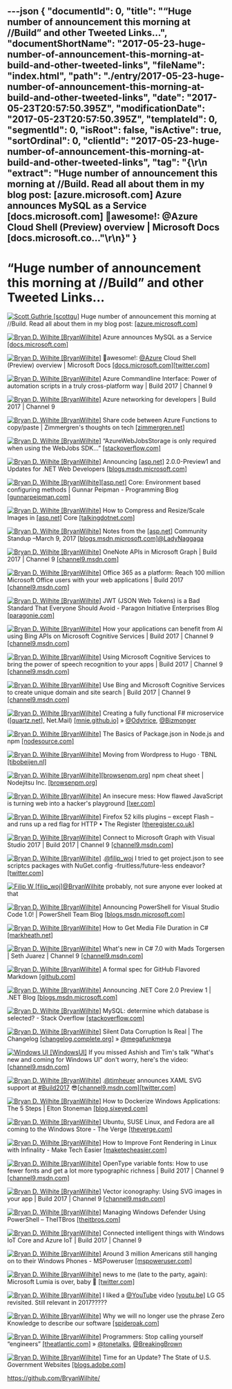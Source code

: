 ---json
{
  "documentId": 0,
  "title": "“Huge number of announcement this morning at //Build” and other Tweeted Links…",
  "documentShortName": "2017-05-23-huge-number-of-announcement-this-morning-at-build-and-other-tweeted-links",
  "fileName": "index.html",
  "path": "./entry/2017-05-23-huge-number-of-announcement-this-morning-at-build-and-other-tweeted-links",
  "date": "2017-05-23T20:57:50.395Z",
  "modificationDate": "2017-05-23T20:57:50.395Z",
  "templateId": 0,
  "segmentId": 0,
  "isRoot": false,
  "isActive": true,
  "sortOrdinal": 0,
  "clientId": "2017-05-23-huge-number-of-announcement-this-morning-at-build-and-other-tweeted-links",
  "tag": "{\r\n  \"extract\": \"Huge number of announcement this morning at //Build.  Read all about them in my blog post: [azure.microsoft.com] Azure announces MySQL as a Service [docs.microsoft.com] 🤠awesome!: @Azure Cloud Shell (Preview) overview | Microsoft Docs [docs.microsoft.co...\"\r\n}"
}
---

# “Huge number of announcement this morning at //Build” and other Tweeted Links…

[<img alt="Scott Guthrie [scottgu]" src="https://songhay.blob.core.windows.net/shared-social-twitter/scottgu.jpg">](http://weblogs.asp.net/scottgu "Scott Guthrie [scottgu]") Huge number of announcement this morning at //Build. Read all about them in my blog post: [[azure.microsoft.com]](https://azure.microsoft.com/en-us/blog/new-innovations-at-microsoft-build-2017-helping-developers-achieve-more/)

[<img alt="Bryan D. Wilhite [BryanWilhite]" src="https://songhay.blob.core.windows.net/shared-social-twitter/BryanWilhite.jpeg">](http://songhayblog.azurewebsites.net/ "Bryan D. Wilhite [BryanWilhite]") Azure announces MySQL as a Service [[docs.microsoft.com]](https://docs.microsoft.com/en-us/azure/mysql/overview)

[<img alt="Bryan D. Wilhite [BryanWilhite]" src="https://songhay.blob.core.windows.net/shared-social-twitter/BryanWilhite.jpeg">](http://songhayblog.azurewebsites.net/ "Bryan D. Wilhite [BryanWilhite]") 🤠awesome!: [@Azure](http://twitter.com/Azure) Cloud Shell (Preview) overview | Microsoft Docs [[docs.microsoft.com]](https://docs.microsoft.com/en-us/azure/cloud-shell/overview)[[twitter.com]](https://twitter.com/BryanWilhite/status/862455589665873920/photo/1)

[<img alt="Bryan D. Wilhite [BryanWilhite]" src="https://songhay.blob.core.windows.net/shared-social-twitter/BryanWilhite.jpeg">](http://songhayblog.azurewebsites.net/ "Bryan D. Wilhite [BryanWilhite]") Azure Commandline Interface: Power of automation scripts in a truly cross-platform way | Build 2017 | Channel 9

[<img alt="Bryan D. Wilhite [BryanWilhite]" src="https://songhay.blob.core.windows.net/shared-social-twitter/BryanWilhite.jpeg">](http://songhayblog.azurewebsites.net/ "Bryan D. Wilhite [BryanWilhite]") Azure networking for developers | Build 2017 | Channel 9

[<img alt="Bryan D. Wilhite [BryanWilhite]" src="https://songhay.blob.core.windows.net/shared-social-twitter/BryanWilhite.jpeg">](http://songhayblog.azurewebsites.net/ "Bryan D. Wilhite [BryanWilhite]") Share code between Azure Functions to copy/paste | Zimmergren's thoughts on tech [[zimmergren.net]](https://zimmergren.net/reuse-your-c-script-csx-code-in-multiple-azure-functions-2/)

[<img alt="Bryan D. Wilhite [BryanWilhite]" src="https://songhay.blob.core.windows.net/shared-social-twitter/BryanWilhite.jpeg">](http://songhayblog.azurewebsites.net/ "Bryan D. Wilhite [BryanWilhite]") “AzureWebJobsStorage is only required when using the WebJobs SDK…” [[stackoverflow.com]](http://stackoverflow.com/questions/33874178/can-i-execute-azure-webjobs-without-azurewebjobsstorage-connectionstring)

[<img alt="Bryan D. Wilhite [BryanWilhite]" src="https://songhay.blob.core.windows.net/shared-social-twitter/BryanWilhite.jpeg">](http://songhayblog.azurewebsites.net/ "Bryan D. Wilhite [BryanWilhite]") Announcing [[asp.net]](http://ASP.NET) 2.0.0-Preview1 and Updates for .NET Web Developers [[blogs.msdn.microsoft.com]](https://blogs.msdn.microsoft.com/webdev/2017/05/10/aspnet-2-preview-1/)

[<img alt="Bryan D. Wilhite [BryanWilhite]" src="https://songhay.blob.core.windows.net/shared-social-twitter/BryanWilhite.jpeg">](http://songhayblog.azurewebsites.net/ "Bryan D. Wilhite [BryanWilhite]")[[asp.net]](http://ASP.NET) Core: Environment based configuring methods | Gunnar Peipman - Programming Blog [[gunnarpeipman.com]](http://gunnarpeipman.com/2017/03/aspnet-core-configure-environment/)

[<img alt="Bryan D. Wilhite [BryanWilhite]" src="https://songhay.blob.core.windows.net/shared-social-twitter/BryanWilhite.jpeg">](http://songhayblog.azurewebsites.net/ "Bryan D. Wilhite [BryanWilhite]") How to Compress and Resize/Scale Images in [[asp.net]](http://ASP.NET) Core [[talkingdotnet.com]](http://www.talkingdotnet.com/how-to-compress-and-resize-scale-images-in-asp-net-core/)

[<img alt="Bryan D. Wilhite [BryanWilhite]" src="https://songhay.blob.core.windows.net/shared-social-twitter/BryanWilhite.jpeg">](http://songhayblog.azurewebsites.net/ "Bryan D. Wilhite [BryanWilhite]") Notes from the [[asp.net]](http://ASP.NET) Community Standup –March 9, 2017 [[blogs.msdn.microsoft.com]](https://blogs.msdn.microsoft.com/webdev/2017/03/13/notes-from-the-asp-net-community-standup-march-9-2017/)[@LadyNaggaga](http://twitter.com/LadyNaggaga)

[<img alt="Bryan D. Wilhite [BryanWilhite]" src="https://songhay.blob.core.windows.net/shared-social-twitter/BryanWilhite.jpeg">](http://songhayblog.azurewebsites.net/ "Bryan D. Wilhite [BryanWilhite]") OneNote APIs in Microsoft Graph | Build 2017 | Channel 9 [[channel9.msdn.com]](https://channel9.msdn.com/Events/Build/2017/P4142)

[<img alt="Bryan D. Wilhite [BryanWilhite]" src="https://songhay.blob.core.windows.net/shared-social-twitter/BryanWilhite.jpeg">](http://songhayblog.azurewebsites.net/ "Bryan D. Wilhite [BryanWilhite]") Office 365 as a platform: Reach 100 million Microsoft Office users with your web applications | Build 2017 [[channel9.msdn.com]](https://channel9.msdn.com/Events/Build/2017/B8086)

[<img alt="Bryan D. Wilhite [BryanWilhite]" src="https://songhay.blob.core.windows.net/shared-social-twitter/BryanWilhite.jpeg">](http://songhayblog.azurewebsites.net/ "Bryan D. Wilhite [BryanWilhite]") JWT (JSON Web Tokens) is a Bad Standard That Everyone Should Avoid - Paragon Initiative Enterprises Blog [[paragonie.com]](https://paragonie.com/blog/2017/03/jwt-json-web-tokens-is-bad-standard-that-everyone-should-avoid)

[<img alt="Bryan D. Wilhite [BryanWilhite]" src="https://songhay.blob.core.windows.net/shared-social-twitter/BryanWilhite.jpeg">](http://songhayblog.azurewebsites.net/ "Bryan D. Wilhite [BryanWilhite]") How your applications can benefit from AI using Bing APIs on Microsoft Cognitive Services | Build 2017 | Channel 9 [[channel9.msdn.com]](https://channel9.msdn.com/Events/Build/2017/P4060)

[<img alt="Bryan D. Wilhite [BryanWilhite]" src="https://songhay.blob.core.windows.net/shared-social-twitter/BryanWilhite.jpeg">](http://songhayblog.azurewebsites.net/ "Bryan D. Wilhite [BryanWilhite]") Using Microsoft Cognitive Services to bring the power of speech recognition to your apps | Build 2017 | Channel 9 [[channel9.msdn.com]](https://channel9.msdn.com/Events/Build/2017/B8092)

[<img alt="Bryan D. Wilhite [BryanWilhite]" src="https://songhay.blob.core.windows.net/shared-social-twitter/BryanWilhite.jpeg">](http://songhayblog.azurewebsites.net/ "Bryan D. Wilhite [BryanWilhite]") Use Bing and Microsoft Cognitive Services to create unique domain and site search | Build 2017 | Channel 9 [[channel9.msdn.com]](https://channel9.msdn.com/Events/Build/2017/T6021)

[<img alt="Bryan D. Wilhite [BryanWilhite]" src="https://songhay.blob.core.windows.net/shared-social-twitter/BryanWilhite.jpeg">](http://songhayblog.azurewebsites.net/ "Bryan D. Wilhite [BryanWilhite]") Creating a fully functional F# microservice ([[quartz.net]](http://Quartz.Net), Net.Mail) [[mnie.github.io]](https://mnie.github.io/2017-03-11-sentimentAppPart3/) » [@Odytrice](http://twitter.com/Odytrice), [@Bizmonger](http://twitter.com/Bizmonger)

[<img alt="Bryan D. Wilhite [BryanWilhite]" src="https://songhay.blob.core.windows.net/shared-social-twitter/BryanWilhite.jpeg">](http://songhayblog.azurewebsites.net/ "Bryan D. Wilhite [BryanWilhite]") The Basics of Package.json in Node.js and npm [[nodesource.com]](https://nodesource.com/blog/the-basics-of-package-json-in-node-js-and-npm/)

[<img alt="Bryan D. Wilhite [BryanWilhite]" src="https://songhay.blob.core.windows.net/shared-social-twitter/BryanWilhite.jpeg">](http://songhayblog.azurewebsites.net/ "Bryan D. Wilhite [BryanWilhite]") Moving from Wordpress to Hugo · TBNL [[tibobeijen.nl]](https://www.tibobeijen.nl/2017/01/09/moving-from-wordpress-to-hugo/)

[<img alt="Bryan D. Wilhite [BryanWilhite]" src="https://songhay.blob.core.windows.net/shared-social-twitter/BryanWilhite.jpeg">](http://songhayblog.azurewebsites.net/ "Bryan D. Wilhite [BryanWilhite]")[[browsenpm.org]](http://Browsenpm.org) npm cheat sheet | Nodejitsu Inc. [[browsenpm.org]](http://browsenpm.org/help)

[<img alt="Bryan D. Wilhite [BryanWilhite]" src="https://songhay.blob.core.windows.net/shared-social-twitter/BryanWilhite.jpeg">](http://songhayblog.azurewebsites.net/ "Bryan D. Wilhite [BryanWilhite]") An insecure mess: How flawed JavaScript is turning web into a hacker's playground [[lxer.com]](http://lxer.com/module/newswire/ext_link.php?rid=240001)

[<img alt="Bryan D. Wilhite [BryanWilhite]" src="https://songhay.blob.core.windows.net/shared-social-twitter/BryanWilhite.jpeg">](http://songhayblog.azurewebsites.net/ "Bryan D. Wilhite [BryanWilhite]") Firefox 52 kills plugins – except Flash – and runs up a red flag for HTTP • The Register [[theregister.co.uk]](https://www.theregister.co.uk/2017/03/08/firefox_52/)

[<img alt="Bryan D. Wilhite [BryanWilhite]" src="https://songhay.blob.core.windows.net/shared-social-twitter/BryanWilhite.jpeg">](http://songhayblog.azurewebsites.net/ "Bryan D. Wilhite [BryanWilhite]") Connect to Microsoft Graph with Visual Studio 2017 | Build 2017 | Channel 9 [[channel9.msdn.com]](https://channel9.msdn.com/Events/Build/2017/P4139)

[<img alt="Bryan D. Wilhite [BryanWilhite]" src="https://songhay.blob.core.windows.net/shared-social-twitter/BryanWilhite.jpeg">](http://songhayblog.azurewebsites.net/ "Bryan D. Wilhite [BryanWilhite]") .[@filip_woj](http://twitter.com/filip_woj) I tried to get project.json to see scriptcs packages with NuGet.config -fruitless/future-less endeavor? [[twitter.com]](https://twitter.com/BryanWilhite/status/864276373849784320/photo/1)

[<img alt="Filip W [filip_woj]" src="https://songhay.blob.core.windows.net/shared-social-twitter/filip_woj.jpg">](http://www.strathweb.com/ "Filip W [filip_woj]")[@BryanWilhite](http://twitter.com/BryanWilhite) probably, not sure anyone ever looked at that

[<img alt="Bryan D. Wilhite [BryanWilhite]" src="https://songhay.blob.core.windows.net/shared-social-twitter/BryanWilhite.jpeg">](http://songhayblog.azurewebsites.net/ "Bryan D. Wilhite [BryanWilhite]") Announcing PowerShell for Visual Studio Code 1.0! | PowerShell Team Blog [[blogs.msdn.microsoft.com]](https://blogs.msdn.microsoft.com/powershell/2017/05/10/announcing-powershell-for-visual-studio-code-1-0/)

[<img alt="Bryan D. Wilhite [BryanWilhite]" src="https://songhay.blob.core.windows.net/shared-social-twitter/BryanWilhite.jpeg">](http://songhayblog.azurewebsites.net/ "Bryan D. Wilhite [BryanWilhite]") How to Get Media File Duration in C# [[markheath.net]](http://markheath.net/post/how-to-get-media-file-duration-in-c)

[<img alt="Bryan D. Wilhite [BryanWilhite]" src="https://songhay.blob.core.windows.net/shared-social-twitter/BryanWilhite.jpeg">](http://songhayblog.azurewebsites.net/ "Bryan D. Wilhite [BryanWilhite]") What's new in C# 7.0 with Mads Torgersen | Seth Juarez | Channel 9 [[channel9.msdn.com]](https://channel9.msdn.com/Blogs/Seth-Juarez/Whats-new-in-C-70-with-Mads-Torgersen)

[<img alt="Bryan D. Wilhite [BryanWilhite]" src="https://songhay.blob.core.windows.net/shared-social-twitter/BryanWilhite.jpeg">](http://songhayblog.azurewebsites.net/ "Bryan D. Wilhite [BryanWilhite]") A formal spec for GitHub Flavored Markdown [[github.com]](https://github.com/blog/2333-a-formal-spec-for-github-flavored-markdown)

[<img alt="Bryan D. Wilhite [BryanWilhite]" src="https://songhay.blob.core.windows.net/shared-social-twitter/BryanWilhite.jpeg">](http://songhayblog.azurewebsites.net/ "Bryan D. Wilhite [BryanWilhite]") Announcing .NET Core 2.0 Preview 1 | .NET Blog [[blogs.msdn.microsoft.com]](https://blogs.msdn.microsoft.com/dotnet/2017/05/10/announcing-net-core-2-0-preview-1/)

[<img alt="Bryan D. Wilhite [BryanWilhite]" src="https://songhay.blob.core.windows.net/shared-social-twitter/BryanWilhite.jpeg">](http://songhayblog.azurewebsites.net/ "Bryan D. Wilhite [BryanWilhite]") MySQL: determine which database is selected? - Stack Overflow [[stackoverflow.com]](http://stackoverflow.com/questions/8096550/mysql-determine-which-database-is-selected)

[<img alt="Bryan D. Wilhite [BryanWilhite]" src="https://songhay.blob.core.windows.net/shared-social-twitter/BryanWilhite.jpeg">](http://songhayblog.azurewebsites.net/ "Bryan D. Wilhite [BryanWilhite]") Silent Data Corruption Is Real | The Changelog [[changelog.complete.org]](http://changelog.complete.org/archives/9769-silent-data-corruption-is-real) » [@megafunkmega](http://twitter.com/megafunkmega)

[<img alt="Windows UI [WindowsUI]" src="https://songhay.blob.core.windows.net/shared-social-twitter/WindowsUI.jpg">](http://aka.ms/winuilabs "Windows UI [WindowsUI]") If you missed Ashish and Tim's talk "What's new and coming for Windows UI" don't worry, here's the video: [[channel9.msdn.com]](https://channel9.msdn.com/Events/Build/2017/B8100)

[<img alt="Bryan D. Wilhite [BryanWilhite]" src="https://songhay.blob.core.windows.net/shared-social-twitter/BryanWilhite.jpeg">](http://songhayblog.azurewebsites.net/ "Bryan D. Wilhite [BryanWilhite]") .[@timheuer](http://twitter.com/timheuer) announces XAML SVG support at [#Build2017](http://twitter.com/search?q=%23Build2017) 😎[[channel9.msdn.com]](https://channel9.msdn.com/Events/Build/2017/B8100)[[twitter.com]](https://twitter.com/BryanWilhite/status/864233810321317888/photo/1)

[<img alt="Bryan D. Wilhite [BryanWilhite]" src="https://songhay.blob.core.windows.net/shared-social-twitter/BryanWilhite.jpeg">](http://songhayblog.azurewebsites.net/ "Bryan D. Wilhite [BryanWilhite]") How to Dockerize Windows Applications: The 5 Steps | Elton Stoneman [[blog.sixeyed.com]](https://blog.sixeyed.com/how-to-dockerize-windows-applications/)

[<img alt="Bryan D. Wilhite [BryanWilhite]" src="https://songhay.blob.core.windows.net/shared-social-twitter/BryanWilhite.jpeg">](http://songhayblog.azurewebsites.net/ "Bryan D. Wilhite [BryanWilhite]") Ubuntu, SUSE Linux, and Fedora are all coming to the Windows Store - The Verge [[theverge.com]](https://www.theverge.com/circuitbreaker/2017/5/11/15625320/ubuntu-suse-linux-fedora-windows-store-microsoft-build-2017)

[<img alt="Bryan D. Wilhite [BryanWilhite]" src="https://songhay.blob.core.windows.net/shared-social-twitter/BryanWilhite.jpeg">](http://songhayblog.azurewebsites.net/ "Bryan D. Wilhite [BryanWilhite]") How to Improve Font Rendering in Linux with Infinality - Make Tech Easier [[maketecheasier.com]](https://www.maketecheasier.com/improve-font-rendering-linux/)

[<img alt="Bryan D. Wilhite [BryanWilhite]" src="https://songhay.blob.core.windows.net/shared-social-twitter/BryanWilhite.jpeg">](http://songhayblog.azurewebsites.net/ "Bryan D. Wilhite [BryanWilhite]") OpenType variable fonts: How to use fewer fonts and get a lot more typographic richness | Build 2017 | Channel 9 [[channel9.msdn.com]](https://channel9.msdn.com/Events/Build/2017/P4081)

[<img alt="Bryan D. Wilhite [BryanWilhite]" src="https://songhay.blob.core.windows.net/shared-social-twitter/BryanWilhite.jpeg">](http://songhayblog.azurewebsites.net/ "Bryan D. Wilhite [BryanWilhite]") Vector iconography: Using SVG images in your app | Build 2017 | Channel 9 [[channel9.msdn.com]](https://channel9.msdn.com/Events/Build/2017/P4078)

[<img alt="Bryan D. Wilhite [BryanWilhite]" src="https://songhay.blob.core.windows.net/shared-social-twitter/BryanWilhite.jpeg">](http://songhayblog.azurewebsites.net/ "Bryan D. Wilhite [BryanWilhite]") Managing Windows Defender Using PowerShell – TheITBros [[theitbros.com]](http://theitbros.com/managing-windows-defender-using-powershell/)

[<img alt="Bryan D. Wilhite [BryanWilhite]" src="https://songhay.blob.core.windows.net/shared-social-twitter/BryanWilhite.jpeg">](http://songhayblog.azurewebsites.net/ "Bryan D. Wilhite [BryanWilhite]") Connected intelligent things with Windows IoT Core and Azure IoT | Build 2017 | Channel 9

[<img alt="Bryan D. Wilhite [BryanWilhite]" src="https://songhay.blob.core.windows.net/shared-social-twitter/BryanWilhite.jpeg">](http://songhayblog.azurewebsites.net/ "Bryan D. Wilhite [BryanWilhite]") Around 3 million Americans still hanging on to their Windows Phones - MSPoweruser [[mspoweruser.com]](https://mspoweruser.com/around-3-million-americans-still-hanging-windows-phones/)

[<img alt="Bryan D. Wilhite [BryanWilhite]" src="https://songhay.blob.core.windows.net/shared-social-twitter/BryanWilhite.jpeg">](http://songhayblog.azurewebsites.net/ "Bryan D. Wilhite [BryanWilhite]") news to me (late to the party, again): Microsoft Lumia is over, baby 😬 [[twitter.com]](https://twitter.com/BryanWilhite/status/864237735069982720/photo/1)

[<img alt="Bryan D. Wilhite [BryanWilhite]" src="https://songhay.blob.core.windows.net/shared-social-twitter/BryanWilhite.jpeg">](http://songhayblog.azurewebsites.net/ "Bryan D. Wilhite [BryanWilhite]") I liked a [@YouTube](http://twitter.com/YouTube) video [[youtu.be]](http://youtu.be/UNNxfFZk5ao?a) LG G5 revisited. Still relevant in 2017?????

[<img alt="Bryan D. Wilhite [BryanWilhite]" src="https://songhay.blob.core.windows.net/shared-social-twitter/BryanWilhite.jpeg">](http://songhayblog.azurewebsites.net/ "Bryan D. Wilhite [BryanWilhite]") Why we will no longer use the phrase Zero Knowledge to describe our software [[spideroak.com]](https://spideroak.com/articles/why-we-will-no-longer-use-the-phrase-zero-knowledge-to-describe-our-software)

[<img alt="Bryan D. Wilhite [BryanWilhite]" src="https://songhay.blob.core.windows.net/shared-social-twitter/BryanWilhite.jpeg">](http://songhayblog.azurewebsites.net/ "Bryan D. Wilhite [BryanWilhite]") Programmers: Stop calling yourself “engineers” [[theatlantic.com]](https://www.theatlantic.com/technology/archive/2015/11/programmers-should-not-call-themselves-engineers/414271/) » [@tonetalks](http://twitter.com/tonetalks), [@BreakingBrown](http://twitter.com/BreakingBrown)

[<img alt="Bryan D. Wilhite [BryanWilhite]" src="https://songhay.blob.core.windows.net/shared-social-twitter/BryanWilhite.jpeg">](http://songhayblog.azurewebsites.net/ "Bryan D. Wilhite [BryanWilhite]") Time for an Update? The State of U.S. Government Websites [[blogs.adobe.com]](http://blogs.adobe.com/adobeingovernment/time-for-an-update-the-state-of-u-s-government-websites)

<https://github.com/BryanWilhite/>
